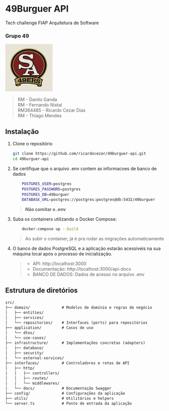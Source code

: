 # 49Burguer API
Tech challenge FIAP Arquitetura de Software

### Grupo 49
![Logo do 49Burguer](./logo_49ers.jpg)
> RM - Danilo Ganda <br/>
> RM - Fernando Nistal <br/>
> RM364485 - Ricardo Cezar Dias <br/>
> RM - Thiago Mendes <br/>

## Instalação
1. Clone o repositório
    ```bash
    git clone https://github.com/ricardocezar/49burguer-api.git
    cd 49burguer-api
    ```
2. Se certifique que o arquivo .env contem as informacoes de banco de dados
    ```bash
        POSTGRES_USER=postgres
        POSTGRES_PASSWORD=postgres
        POSTGRES_DB=49burguer
        DATABASE_URL=postgres://postgres:postgres@db:5432/49burguer
    ```
    > **Não comitar o .env**

3. Suba os containers utilizando o Docker Compose:
     ```bash
         docker-compose up --build
     ```
    > Ao subir o container, já é pra rodar as migrações automaticamente

4. O banco de dados PostgreSQL e a aplicação estarão acessíveis na sua máquina local após o processo de inicialização.
    > - API: http://localhost:3000
    > - Documentação: http://localhost:3000/api-docs
    > - BANCO DE DADOS: Dados de acesso no arquivo .env


## Estrutura de diretórios
    src/
    ├── domain/              # Modelos de domínio e regras de negócio
    │   ├── entities/
    │   ├── services/
    │   └── repositories/    # Interfaces (ports) para repositórios
    ├── application/         # Casos de uso
    │   └── dtos/
    │   └── use-cases/
    ├── infrastructure/      # Implementações concretas (adapters)
    │   ├── database/
    │   ├── security/
    │   └── external-services/
    ├── interfaces/          # Controladores e rotas de API
    │   ├── http/
    │   │   ├── controllers/
    │   │   ├── routes/
    │   │   └── middlewares/
    │   └── docs/            # Documentação Swagger
    ├── config/              # Configurações da aplicação
    ├── utils/               # Utilitários e helpers
    └── server.ts            # Ponto de entrada da aplicação
